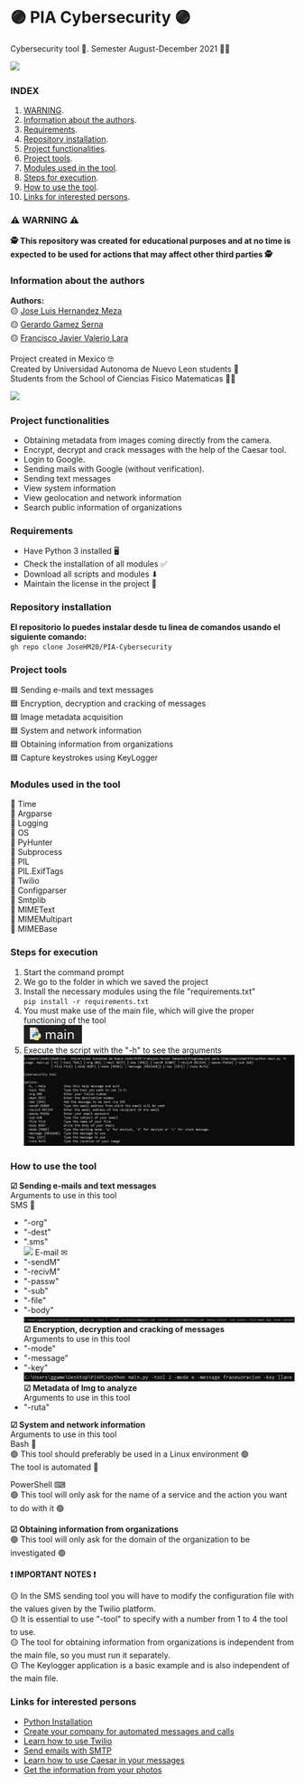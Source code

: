# 🟣 PIA Cybersecurity 🟣

Cybersecurity tool 👮. Semester August-December 2021 👨‍🎓

![](https://seguridadinredeshome.files.wordpress.com/2019/08/bigstock-press-enter-button-on-the-keyb-220634140-1.jpg?w=900)

### INDEX  
1. [WARNING](#⚠-WARNING-⚠).
2. [Information about the authors](#Information-about-the-authors).
3. [Requirements](#Requirements).
4. [Repository installation](#Repository-installation).
5. [Project functionalities](#Project-functionalities).
6. [Project tools](#Project-tools).
7. [Modules used in the tool](#Modules-used-in-the-tool).
8. [Steps for execution](#Steps-for-execution).
9. [How to use the tool](#How-to-use-the-tool).
11. [Links for interested persons](#Links-for-interested-persons).  
  
### ⚠ WARNING ⚠
**🕵 This repository was created for educational purposes and at no time is expected to be used for actions that may affect other third parties 🕵**  
  
### Information about the authors
**Authors:**  
🟡 [Jose Luis Hernandez Meza](https://github.com/JoseHM20)      
🟡 [Gerardo Gamez Serna](https://github.com/Gerardo0202)  
🟡 [Francisco Javier Valerio Lara](https://github.com/Francisco1002)  
  
Project created in Mexico 🤓  
Created by Universidad Autonoma de Nuevo Leon students 🏣  
Students from the School of Ciencias Fisico Matematicas 👨‍🏫  
  
![](https://www.uanl.mx/wp-content/uploads/2018/10/85-aniversario-uanl-torre-rectoria.jpg)  
  
### Project functionalities  
- Obtaining metadata from images coming directly from the camera.  
- Encrypt, decrypt and crack messages with the help of the Caesar tool.  
- Login to Google.  
- Sending mails with Google (without verification).  
- Sending text messages  
- View system information  
- View geolocation and network information  
- Search public information of organizations  
  
### Requirements
- Have Python 3 installed 🖥
- Check the installation of all modules ✅
- Download all scripts and modules ⬇
- Maintain the license in the project 📜  
  
### Repository installation
**El repositorio lo puedes instalar desde tu linea de comandos usando el siguiente comando:**  
`gh repo clone JoseHM20/PIA-Cybersecurity`
  
### Project tools
🟦 Sending e-mails and text messages  
🟦 Encryption, decryption and cracking of messages  
🟦 Image metadata acquisition  
🟦 System and network information  
🟦 Obtaining information from organizations  
🟦 Capture keystrokes using KeyLogger  
  
### Modules used in the tool
🔴 Time  
🔴 Argparse  
🔴 Logging  
🔴 OS  
🔴 PyHunter  
🔴 Subprocess  
🔴 PIL  
🔴 PIL.ExifTags  
🔴 Twilio  
🔴 Configparser  
🔴 Smtplib  
🔴 MIMEText  
🔴 MIMEMultipart  
🔴 MIMEBase  
  
### Steps for execution
1. Start the command prompt  
2. We go to the folder in which we saved the project  
3. Install the necessary modules using the file "requirements.txt"  
`pip install -r requirements.txt`  
5. You must make use of the main file, which will give the proper functioning of the tool  
![](https://github.com/JoseHM20/PIA-Cybersecurity/blob/f56e145e04df063840e83a053693f7b90aa7fa36/images/main.jpg)   
4. Execute the script with the "-h" to see the arguments
![](https://github.com/JoseHM20/PIA-Cybersecurity/blob/91c07773aac6f987bdd62f829c91cc90a49a4e32/images/argumentos%20CMD.jpg) 
  
### How to use the tool
**☑ Sending e-mails and text messages**  
Arguments to use in this tool  
SMS 📱
- "-org"
- "-dest"
- ".sms"  
![](https://github.com/JoseHM20/PIA-Cybersecurity/blob/91c07773aac6f987bdd62f829c91cc90a49a4e32/images/sms.png)
E-mail ✉
- "-sendM"
- "-recivM"
- "-passw"
- "-sub"
- "-file"
- "-body"  
![](https://github.com/JoseHM20/PIA-Cybersecurity/blob/main/images/smail.png)
**☑ Encryption, decryption and cracking of messages**  
Arguments to use in this tool  
- "-mode"
- "-message"
- "-key"  
![](https://github.com/JoseHM20/PIA-Cybersecurity/blob/91c07773aac6f987bdd62f829c91cc90a49a4e32/images/ccesar.png)
**☑ Metadata of Img to analyze**  
Arguments to use in this tool  
- "-ruta"  
  
**☑ System and network information**  
Arguments to use in this tool  
Bash 🐧  
🟢 This tool should preferably be used in a Linux environment 🟢  
The tool is automated 🤖  
  
PowerShell ⌨  
🟢 This tool will only ask for the name of a service and the action you want to do with it 🟢  
  
**☑ Obtaining information from organizations**  
🟢 This tool will only ask for the domain of the organization to be investigated 🟢  
  
**❗ IMPORTANT NOTES ❗**  
  
🟡 In the SMS sending tool you will have to modify the configuration file with the values given by the Twilio platform.  
🟡 It is essential to use "-tool" to specify with a number from 1 to 4 the tool to use.  
🟡 The tool for obtaining information from organizations is independent from the main file, so you must run it separately.  
🟡 The Keylogger application is a basic example and is also independent of the main file.  
  
### Links for interested persons
- [Python Installation](https://www.python.org/)
- [Create your company for automated messages and calls](https://www.twilio.com/)
- [Learn how to use Twilio](https://www.twilio.com/blog/enviar-mensaje-whatsapp-30-segundos-con-python)
- [Send emails with SMTP](https://code.tutsplus.com/es/tutorials/sending-emails-in-python-with-smtp--cms-29975)
- [Learn how to use Caesar in your messages](https://www.instintoprogramador.com.mx/2020/11/cifrado-caesar-en-python-tutorial-de.html)
- [Get the information from your photos](https://es.acervolima.com/2021/02/09/como-extraer-metadatos-de-imagenes-en-python/)
